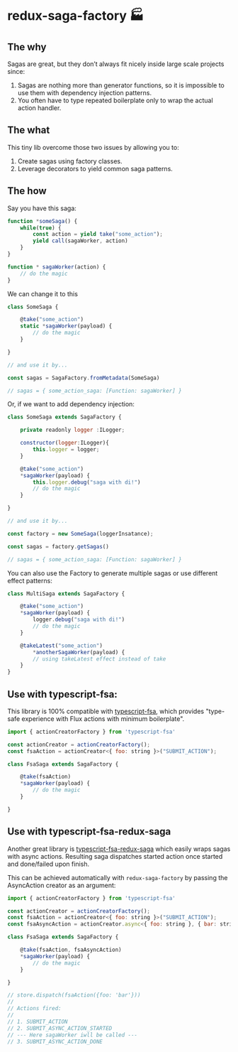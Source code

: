 # redux-saga-factory 🏭

## The why

Sagas are great, but they don’t always fit nicely inside large scale projects since:

1.  Sagas are nothing more than generator functions, so it is impossible to use them with dependency injection patterns.
2.  You often have to type repeated boilerplate only to wrap the actual action handler.

## The what

This tiny lib overcome those two issues by allowing you to:

1.  Create sagas using factory classes.
2.  Leverage decorators to yield common saga patterns.

## The how

Say you have this saga:

```js
function *someSaga() {
    while(true) {
		const action = yield take("some_action");
		yield call(sagaWorker, action)
	}
}

function * sagaWorker(action) {
	// do the magic
}
```

We can change it to this

```js
class SomeSaga {

	@take("some_action")
	static *sagaWorker(payload) {
		// do the magic
	}

}

// and use it by...

const sagas = SagaFactory.fromMetadata(SomeSaga)

// sagas = { some_action_saga: [Function: sagaWorker] }
```

Or, if we want to add dependency injection:

```js
class SomeSaga extends SagaFactory {

	private readonly logger :ILogger;

	constructor(logger:ILogger){
		this.logger = logger;
	}

	@take("some_action")
	*sagaWorker(payload) {
		this.logger.debug("saga with di!")
		// do the magic
	}

}

// and use it by...

const factory = new SomeSaga(loggerInsatance);

const sagas = factory.getSagas()

// sagas = { some_action_saga: [Function: sagaWorker] }
```

You can also use the Factory to generate multiple sagas or use different effect patterns:

```js
class MultiSaga extends SagaFactory {

	@take("some_action")
	*sagaWorker(payload) {
		logger.debug("saga with di!")
		// do the magic
	}

	@takeLatest("some_action")
        *anotherSagaWorker(payload) {
		// using takeLatest effect instead of take
	}
}
```

## Use with typescript-fsa:

This library is 100% compatible with [typescript-fsa](https://www.npmjs.com/package/typescript-fsa), which provides "type-safe experience with Flux actions with minimum boilerplate". 

```js
import { actionCreatorFactory } from 'typescript-fsa'

const actionCreator = actionCreatorFactory();
const fsaAction = actionCreator<{ foo: string }>("SUBMIT_ACTION");

class FsaSaga extends SagaFactory {

	@take(fsaAction)
	*sagaWorker(payload) {
		// do the magic
	}

}
```

## Use with typescript-fsa-redux-saga

Another great library is [typescript-fsa-redux-saga](https://github.com/aikoven/typescript-fsa-redux-saga) which easily wraps sagas with async actions. Resulting saga dispatches started action once started and done/failed upon finish.

This can be achieved automatically with `redux-saga-factory` by passing the AsyncAction creator as an argument: 


```js
import { actionCreatorFactory } from 'typescript-fsa'

const actionCreator = actionCreatorFactory();
const fsaAction = actionCreator<{ foo: string }>("SUBMIT_ACTION");
const fsaAsyncAction = actionCreator.async<{ foo: string }, { bar: string}>("SUBMIT_ASYNC_ACTION");

class FsaSaga extends SagaFactory {

	@take(fsaAction, fsaAsyncAction)
	*sagaWorker(payload) {
		// do the magic
	}

}

// store.dispatch(fsaAction({foo: 'bar'}))
//
// Actions fired: 
//
// 1. SUBMIT_ACTION
// 2. SUBMIT_ASYNC_ACTION_STARTED
// --- Here sagaWorker iwll be called ---
// 3. SUBMIT_ASYNC_ACTION_DONE
```


